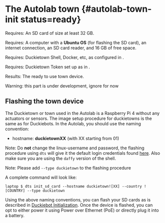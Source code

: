 # The Autolab town {#autolab-town-init status=ready}

<div class='requirements' markdown="1">

Requires: An SD card of size at least 32 GB.

Requires: A computer with a **Ubuntu OS** (for flashing the SD card), an internet connection, an SD card reader, and 16 GB of free space.

Requires: Duckietown Shell, Docker, etc, as configured in [](+opmanual_duckiebot#laptop-setup).

Requires: Duckietown Token set up as in [](+opmanual_duckiebot#dt-account).

Results: The ready to use town device.

</div>


Warning: this part is under development, ignore for now


## Flashing the town device

The Duckietown or town used in the Autolab is a Raspberry Pi 4 without any actuators or sensors. The image setup procedure for duckietowns is the same as for Duckiebots. In the Autolab, you should use the naming convention:

* hostname: **duckietownXX** (with XX starting from 01)

Note: Do **not** change the linux-username and password, the flashing procedure using `dts` will give it the default login credentials found [here](+opmanual_duckiebot#setup-duckiebot). Also make sure you are using the `daffy` version of the shell.

Note: Please add `--type duckietown` to the flashing procedure

A complete command will look like:

    laptop $ dts init_sd_card --hostname duckietown![XX] --country ![COUNTRY] --type duckietown

Using the above naming conventions, you can flash your SD cards as is described in [Duckiebot Initialization](+opmanual_duckiebot#setup-duckiebot). Once the device is flashed, you can opt to either power it using Power over Ethernet (PoE) or directly plug it into a battery.
